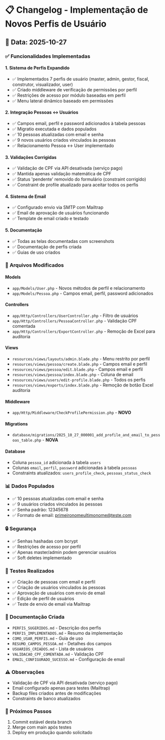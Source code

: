 # 📋 Changelog - Implementação de Novos Perfis de Usuário

## 🎯 Data: 2025-10-27

### ✅ **Funcionalidades Implementadas**

#### 1. **Sistema de Perfis Expandido**
- ✅ Implementados 7 perfis de usuário (master, admin, gestor, fiscal, construtor, visualizador, user)
- ✅ Criado middleware de verificação de permissões por perfil
- ✅ Restrições de acesso por módulo baseadas em perfil
- ✅ Menu lateral dinâmico baseado em permissões

#### 2. **Integração Pessoas ↔ Usuários**
- ✅ Campos email, perfil e password adicionados à tabela pessoas
- ✅ Migratio executada e dados populados
- ✅ 10 pessoas atualizadas com email e senha
- ✅ 9 novos usuários criados vinculados às pessoas
- ✅ Relacionamento Pessoa ↔ User implementado

#### 3. **Validações Corrigidas**
- ✅ Validação de CPF via API desativada (serviço pago)
- ✅ Mantida apenas validação matemática de CPF
- ✅ Status 'pendente' removido do formulário (constraint corrigido)
- ✅ Constraint de profile atualizado para aceitar todos os perfis

#### 4. **Sistema de Email**
- ✅ Configurado envio via SMTP com Mailtrap
- ✅ Email de aprovação de usuários funcionando
- ✅ Template de email criado e testado

#### 5. **Documentação**
- ✅ Todas as telas documentadas com screenshots
- ✅ Documentação de perfis criada
- ✅ Guias de uso criados

### 📁 **Arquivos Modificados**

#### **Models**
- `app/Models/User.php` - Novos métodos de perfil e relacionamento
- `app/Models/Pessoa.php` - Campos email, perfil, password adicionados

#### **Controllers**
- `app/Http/Controllers/UserController.php` - Filtro de usuários
- `app/Http/Controllers/PessoaController.php` - Validação CPF comentada
- `app/Http/Controllers/ExportController.php` - Remoção de Excel para auditoria

#### **Views**
- `resources/views/layouts/admin.blade.php` - Menu restrito por perfil
- `resources/views/pessoa/create.blade.php` - Campos email e perfil
- `resources/views/pessoa/edit.blade.php` - Campos email e perfil
- `resources/views/pessoa/index.blade.php` - Coluna de email
- `resources/views/users/edit-profile.blade.php` - Todos os perfis
- `resources/views/exports/index.blade.php` - Remoção de botão Excel auditoria

#### **Middleware**
- `app/Http/Middleware/CheckProfilePermission.php` - **NOVO**

#### **Migrations**
- `database/migrations/2025_10_27_000001_add_profile_and_email_to_pessoas_table.php` - **NOVA**

#### **Database**
- Coluna `pessoa_id` adicionada à tabela `users`
- Colunas `email`, `perfil`, `password` adicionadas à tabela `pessoas`
- Constraints atualizados: `users_profile_check`, `pessoas_status_check`

### 📊 **Dados Populados**

- ✅ 10 pessoas atualizadas com email e senha
- ✅ 9 usuários criados vinculados às pessoas
- ✅ Senha padrão: 12345678
- ✅ Formato de email: primeironomeultimonome@teste.com

### 🔒 **Segurança**

- ✅ Senhas hashadas com bcrypt
- ✅ Restrições de acesso por perfil
- ✅ Apenas master/admin podem gerenciar usuários
- ✅ Soft deletes implementado

### 🧪 **Testes Realizados**

- ✅ Criação de pessoas com email e perfil
- ✅ Criação de usuários vinculados às pessoas
- ✅ Aprovação de usuários com envio de email
- ✅ Edição de perfil de usuários
- ✅ Teste de envio de email via Mailtrap

### 📝 **Documentação Criada**

- `PERFIS_SUGERIDOS.md` - Descrição dos perfis
- `PERFIS_IMPLEMENTADOS.md` - Resumo da implementação
- `COMO_USAR_PERFIS.md` - Guia de uso
- `RESUMO_CAMPOS_PESSOA.md` - Detalhes dos campos
- `USUARIOS_CRIADOS.md` - Lista de usuários
- `VALIDACAO_CPF_COMENTADA.md` - Validação CPF
- `EMAIL_CONFIGURADO_SUCESSO.md` - Configuração de email

### ⚠️ **Observações**

- Validação de CPF via API desativada (serviço pago)
- Email configurado apenas para testes (Mailtrap)
- Backup files criados antes de modificações
- Constraints de banco atualizados

### 🚀 **Próximos Passos**

1. Commit estável desta branch
2. Merge com main após testes
3. Deploy em produção quando solicitado

